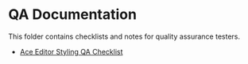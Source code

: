 # QA Documentation

This folder contains checklists and notes for quality assurance testers.

- [Ace Editor Styling QA Checklist](ace-editor-style.md)

